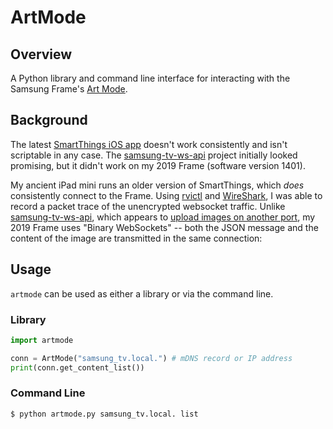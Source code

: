 # ArtMode

## Overview

A Python library and command line interface for interacting with the Samsung Frame's [Art Mode](https://www.samsung.com/us/support/answer/ANS00076727/).

## Background

The latest [SmartThings iOS app](https://apps.apple.com/us/app/smartthings/id1222822904) doesn't work consistently and isn't scriptable in any case. The [samsung-tv-ws-api](https://github.com/xchwarze/samsung-tv-ws-api) project initially looked promising, but it didn't work on my 2019 Frame (software version 1401).

My ancient iPad mini runs an older version of SmartThings, which *does* consistently connect to the Frame. Using [rvictl](https://developer.apple.com/documentation/network/recording_a_packet_trace) and [WireShark](http://wireshark.org), I was able to record a packet trace of the unencrypted websocket traffic. Unlike [samsung-tv-ws-api](https://github.com/xchwarze/samsung-tv-ws-api), which appears to [upload images on another port](https://github.com/xchwarze/samsung-tv-ws-api/blob/master/samsungtvws/art.py#L251), my 2019 Frame uses "Binary WebSockets" -- both the JSON message and the content of the image are transmitted in the same connection:

## Usage

`artmode` can be used as either a library or via the command line.

### Library

```python
import artmode

conn = ArtMode("samsung_tv.local.") # mDNS record or IP address
print(conn.get_content_list())
```

### Command Line

```sh
$ python artmode.py samsung_tv.local. list
```
